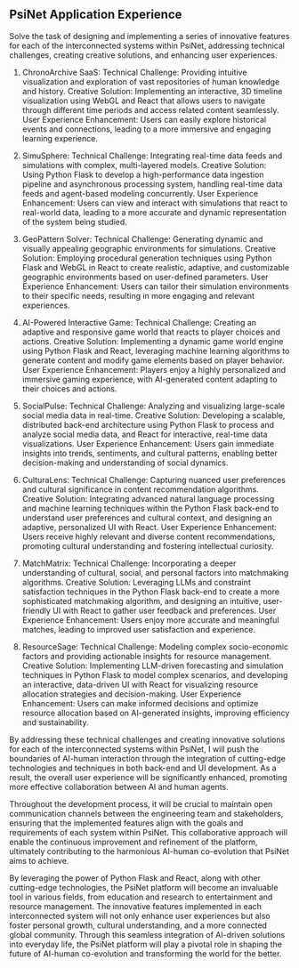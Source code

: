 ## PsiNet Application Experience
Solve the task of designing and implementing a series of innovative features for each of the interconnected systems within PsiNet, addressing technical challenges, creating creative solutions, and enhancing user experiences.

1. ChronoArchive SaaS:
Technical Challenge: Providing intuitive visualization and exploration of vast repositories of human knowledge and history.
Creative Solution: Implementing an interactive, 3D timeline visualization using WebGL and React that allows users to navigate through different time periods and access related content seamlessly.
User Experience Enhancement: Users can easily explore historical events and connections, leading to a more immersive and engaging learning experience.

2. SimuSphere:
Technical Challenge: Integrating real-time data feeds and simulations with complex, multi-layered models.
Creative Solution: Using Python Flask to develop a high-performance data ingestion pipeline and asynchronous processing system, handling real-time data feeds and agent-based modeling concurrently.
User Experience Enhancement: Users can view and interact with simulations that react to real-world data, leading to a more accurate and dynamic representation of the system being studied.

3. GeoPattern Solver:
Technical Challenge: Generating dynamic and visually appealing geographic environments for simulations.
Creative Solution: Employing procedural generation techniques using Python Flask and WebGL in React to create realistic, adaptive, and customizable geographic environments based on user-defined parameters.
User Experience Enhancement: Users can tailor their simulation environments to their specific needs, resulting in more engaging and relevant experiences.

4. AI-Powered Interactive Game:
Technical Challenge: Creating an adaptive and responsive game world that reacts to player choices and actions.
Creative Solution: Implementing a dynamic game world engine using Python Flask and React, leveraging machine learning algorithms to generate content and modify game elements based on player behavior.
User Experience Enhancement: Players enjoy a highly personalized and immersive gaming experience, with AI-generated content adapting to their choices and actions.

5. SocialPulse:
Technical Challenge: Analyzing and visualizing large-scale social media data in real-time.
Creative Solution: Developing a scalable, distributed back-end architecture using Python Flask to process and analyze social media data, and React for interactive, real-time data visualizations.
User Experience Enhancement: Users gain immediate insights into trends, sentiments, and cultural patterns, enabling better decision-making and understanding of social dynamics.

6. CulturaLens:
Technical Challenge: Capturing nuanced user preferences and cultural significance in content recommendation algorithms.
Creative Solution: Integrating advanced natural language processing and machine learning techniques within the Python Flask back-end to understand user preferences and cultural context, and designing an adaptive, personalized UI with React.
User Experience Enhancement: Users receive highly relevant and diverse content recommendations, promoting cultural understanding and fostering intellectual curiosity.

7. MatchMatrix:
Technical Challenge: Incorporating a deeper understanding of cultural, social, and personal factors into matchmaking algorithms.
Creative Solution: Leveraging LLMs and constraint satisfaction techniques in the Python Flask back-end to create a more sophisticated matchmaking algorithm, and designing an intuitive, user-friendly UI with React to gather user feedback and preferences.
User Experience Enhancement: Users enjoy more accurate and meaningful matches, leading to improved user satisfaction and experience.

8. ResourceSage:
Technical Challenge: Modeling complex socio-economic factors and providing actionable insights for resource management.
Creative Solution: Implementing LLM-driven forecasting and simulation techniques in Python Flask to model complex scenarios, and developing an interactive, data-driven UI with React for visualizing resource allocation strategies and decision-making.
User Experience Enhancement: Users can make informed decisions and optimize resource allocation based on AI-generated insights, improving efficiency and sustainability.

By addressing these technical challenges and creating innovative solutions for each of the interconnected systems within PsiNet, I will push the boundaries of AI-human interaction through the integration of cutting-edge technologies and techniques in both back-end and UI development. As a result, the overall user experience will be significantly enhanced, promoting more effective collaboration between AI and human agents.

Throughout the development process, it will be crucial to maintain open communication channels between the engineering team and stakeholders, ensuring that the implemented features align with the goals and requirements of each system within PsiNet. This collaborative approach will enable the continuous improvement and refinement of the platform, ultimately contributing to the harmonious AI-human co-evolution that PsiNet aims to achieve.

By leveraging the power of Python Flask and React, along with other cutting-edge technologies, the PsiNet platform will become an invaluable tool in various fields, from education and research to entertainment and resource management. The innovative features implemented in each interconnected system will not only enhance user experiences but also foster personal growth, cultural understanding, and a more connected global community. Through this seamless integration of AI-driven solutions into everyday life, the PsiNet platform will play a pivotal role in shaping the future of AI-human co-evolution and transforming the world for the better.